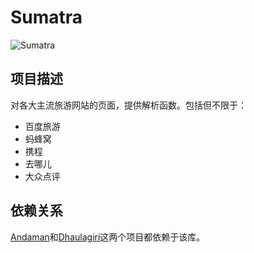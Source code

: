 # Sumatra

![Sumatra](https://farm4.staticflickr.com/3868/14834914476_e5112168ff_k_d.jpg)

## 项目描述

对各大主流旅游网站的页面，提供解析函数。包括但不限于：

* 百度旅游
* 蚂蜂窝
* 携程
* 去哪儿
* 大众点评 

## 依赖关系

[Andaman](https://github.com/haizi-zh/Andaman)和[Dhaulagiri](https://github.com/haizi-zh/Dhaulagiri)这两个项目都依赖于该库。
